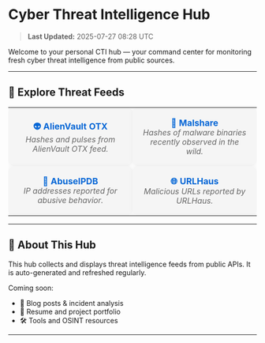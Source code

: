 # Cyber Threat Intelligence Hub

> **Last Updated:** 2025-07-27 08:28 UTC

Welcome to your personal CTI hub — your command center for monitoring fresh cyber threat intelligence from public sources.

---

## 🔗 Explore Threat Feeds

<table>
  <tr>
    <td align="center" width="50%">
      <a href="./otx.md">
        <strong>👽 AlienVault OTX</strong><br/>
        <em>Hashes and pulses from AlienVault OTX feed.</em>
      </a>
    </td>
    <td align="center" width="50%">
      <a href="./malshare.md">
        <strong>🧬 Malshare</strong><br/>
        <em>Hashes of malware binaries recently observed in the wild.</em>
      </a>
    </td>
  </tr>
  <tr>
    <td align="center" width="50%">
      <a href="./abuseipdb.md">
        <strong>🚨 AbuseIPDB</strong><br/>
        <em>IP addresses reported for abusive behavior.</em>
      </a>
    </td>
    <td align="center" width="50%">
      <a href="./urlhaus.md">
        <strong>🌐 URLHaus</strong><br/>
        <em>Malicious URLs reported by URLHaus.</em>
      </a>
    </td>
  </tr>
</table>

---

## 📁 About This Hub

This hub collects and displays threat intelligence feeds from public APIs. It is auto-generated and refreshed regularly.

Coming soon:
- 📄 Blog posts & incident analysis
- 💼 Resume and project portfolio
- 🛠 Tools and OSINT resources

---

<style>
table {
  width: 100%;
  border: none;
}
td {
  padding: 20px;
  background-color: #f5f5f5;
  border-radius: 12px;
  box-shadow: 0 0 8px rgba(0,0,0,0.05);
}
a {
  text-decoration: none;
  color: #0366d6;
  font-size: 1.1em;
}
em {
  color: #666;
  font-size: 0.9em;
}
</style>

